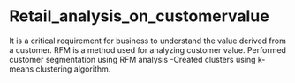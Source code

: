 # Retail_analysis_on_customervalue
It is a critical requirement for business to understand the value derived from a customer. RFM is a method used for analyzing customer value.
Performed customer segmentation using RFM analysis
-Created clusters using k-means clustering algorithm.
